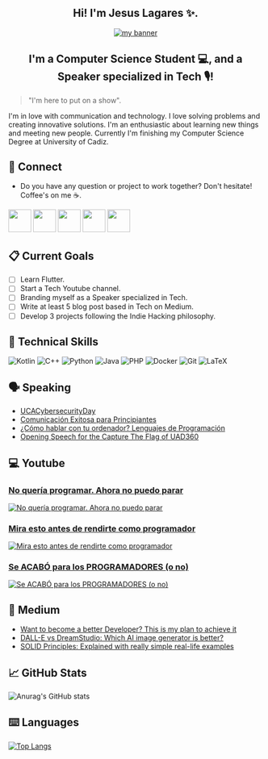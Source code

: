 <h2 align="center"> Hi! I'm Jesus Lagares ✨. </h2>
<p align="center">
  <a href="https://jesuslagares.com/" target="_blank" rel="noreferrer"><img src="https://user-images.githubusercontent.com/48330849/172059498-bebfd793-1406-47e2-b1a4-bdee5a379823.jpg" alt="my banner"></a>
</p>
<h2 align="center"> I'm a Computer Science Student 💻, and a Speaker specialized in Tech 🎙️! </h2>

> "I'm here to put on a show".

I'm in love with communication and technology. 
  I love solving problems and creating innovative solutions. I'm an enthusiastic about learning new things and meeting new people. Currently I'm finishing my Computer Science Degree at University of Cadiz. 

  ## 📩 Connect
* Do you have any question or project to work together? Don't hesitate! Coffee's on me ☕.

<p align="left" >
      <a href="mailto:jesuslagaresgalan@gmail.com?Subject=I%20want%20propose%20you%20something" target="_blank" rel="noreferrer"><img src="https://user-images.githubusercontent.com/48330849/172060688-5e1bf6ca-7bb9-43a2-b202-001170434946.png"  width="45"></a>
        <a href="https://www.linkedin.com/in/jesus-lagares/" target="_blank" rel="noreferrer"><img src="https://user-images.githubusercontent.com/48330849/172059761-c87c0437-c1b5-4e33-8d3e-e00adf4afc57.png"  width="45"></a>
    <a href="http://instagram.com/jesuslagares_" target="_blank" rel="noreferrer"><img src="https://user-images.githubusercontent.com/48330849/172059811-e9699771-f560-4217-b698-d64db9b4fe1c.png"  width="45"></a>
    <a href="https://twitter.com/jesuslagares_" target="_blank" rel="noreferrer"><img src="https://user-images.githubusercontent.com/48330849/172059786-980a496d-654e-4d81-add4-b490553bf34d.png"  width="45"></a>
      <a href="https://www.youtube.com/c/Jes%C3%BAsLagares" target="_blank" rel="noreferrer"><img src="https://user-images.githubusercontent.com/48330849/172059795-66f4370f-8697-42b5-bcb4-b83ebc10f721.png"  width="45"></a>
</p>

## 📋 Current Goals
- [ ] Learn Flutter. 
- [ ] Start a Tech Youtube channel.
- [ ] Branding myself as a Speaker specialized in Tech. 
- [ ] Write at least 5 blog post based in Tech on Medium. 
- [ ] Develop 3 projects following the Indie Hacking philosophy. 

## 💼 Technical Skills   
![Kotlin](https://img.shields.io/badge/kotlin-%230095D5.svg?style=for-the-badge&logo=kotlin&logoColor=white)
![C++](https://img.shields.io/badge/c++-%2300599C.svg?style=for-the-badge&logo=c%2B%2B&logoColor=white)
![Python](https://img.shields.io/badge/python-3670A0?style=for-the-badge&logo=python&logoColor=ffdd54)
![Java](https://img.shields.io/badge/java-%23ED8B00.svg?style=for-the-badge&logo=java&logoColor=white)
![PHP](https://img.shields.io/badge/php-%23777BB4.svg?style=for-the-badge&logo=php&logoColor=white)
![Docker](https://img.shields.io/badge/docker-%230db7ed.svg?style=for-the-badge&logo=docker&logoColor=white)
![Git](https://img.shields.io/badge/git-%23F05033.svg?style=for-the-badge&logo=git&logoColor=white)
![LaTeX](https://img.shields.io/badge/latex-%23008080.svg?style=for-the-badge&logo=latex&logoColor=white)

## 🗣️ Speaking 
* [UCACybersecurityDay](https://www.youtube.com/watch?v=7ZAitPRk4xs&list=PLAM1cgPEehfj31aWH_5Dtr_jz38xpJVRK&ab_channel=Delegaci%C3%B3ndeEstudiantesESI)
* [Comunicación Exitosa para Principiantes](https://www.udemy.com/course/comunicacion-exitosa-para-principiantes/)
* [¿Cómo hablar con tu ordenador? Lenguajes de Programación](https://e4you.org/es/moocs/lenguajes-de-programacion-orientados-ciberseguridad)
* [Opening Speech for the Capture The Flag of UAD360](https://youtu.be/uLm-e6LE5jQ)

## 💻 Youtube 
<!-- YOUTUBE:START -->
### [No quería programar. Ahora no puedo parar](https://www.youtube.com/watch?v=PjN1F-1bo1Y)
[![No quería programar. Ahora no puedo parar](https://i.ytimg.com/vi/PjN1F-1bo1Y/hqdefault.jpg)](https://www.youtube.com/watch?v=PjN1F-1bo1Y)
### [Mira esto antes de rendirte como programador](https://www.youtube.com/watch?v=Vy7L3tuhjl8)
[![Mira esto antes de rendirte como programador](https://i.ytimg.com/vi/Vy7L3tuhjl8/hqdefault.jpg)](https://www.youtube.com/watch?v=Vy7L3tuhjl8)
### [Se ACABÓ para los PROGRAMADORES (o no)](https://www.youtube.com/watch?v=51tG7iFwQK0)
[![Se ACABÓ para los PROGRAMADORES (o no)](https://i.ytimg.com/vi/51tG7iFwQK0/hqdefault.jpg)](https://www.youtube.com/watch?v=51tG7iFwQK0)
<!-- YOUTUBE:END -->
## 📝 Medium 
* [Want to become a better Developer? This is my plan to achieve it](https://medium.com/codex/want-to-become-a-better-developer-this-is-my-plan-to-achieve-it-1ec318f5200d)
* [DALL-E vs DreamStudio: Which AI image generator is better?](https://medium.com/codex/dall-e-vs-dreamstudio-which-ai-image-generator-is-better-c94cdaa9136c)
* [SOLID Principles: Explained with really simple real-life examples](https://medium.com/codex/solid-principles-explained-with-really-simple-real-life-examples-ac8e849d7a78)

## 📈 GitHub Stats 
![Anurag's GitHub stats](https://github-readme-stats.vercel.app/api?username=Lagaress&show_icons=true&theme=tokyonight)

## ⌨️ Languages 
[![Top Langs](https://github-readme-stats.vercel.app/api/top-langs/?username=Lagaress&layout=compact&theme=tokyonight)](https://github.com/Lagaress/github-readme-stats)
